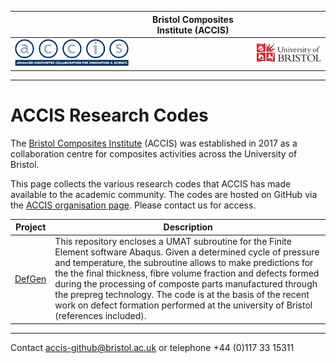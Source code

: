 
|  |        **Bristol Composites Institute (ACCIS)**        |  |
| -- | -- | -- |
| [![ACCIS Logo](img/accis_logo.png)](http://www.bristol.ac.uk/composites/) |                   | [![UoB Logo](img/uob.png)](http://www.bristol.ac.uk/) |

---

# ACCIS Research Codes

The [Bristol Composites Institute](http://www.bris.ac.uk/composites/) (ACCIS)
was established in 2017 as a collaboration centre for composites activities
across the University of Bristol.

This page collects the various research codes that ACCIS has made
available to the academic community. The codes are hosted on GitHub via
the [ACCIS organisation page](https://github.com/ACCIS). Please contact us
for access.

| Project | Description |
| --------- | ------------- |
| [DefGen](https://accis.github.io/DefGen/) | This repository encloses a UMAT subroutine for the Finite Element software Abaqus. Given a determined cycle of pressure and temperature, the subroutine allows to make predictions for the the final thickness, fibre volume fraction and defects formed during the processing of composte parts manufactured through the prepreg technology. The code is at the basis of the recent work on defect formation performed at the university of Bristol (references included). |

---

Contact <accis-github@bristol.ac.uk> or telephone +44 (0)117 33 15311
